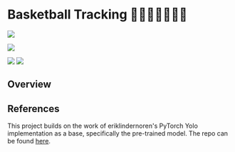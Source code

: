# Basketball Tracking 🏀⛹🏻‍♀️⛹🏿‍♂️

![](assets/bron.gif)

![](assets/davis.gif)

![](assets/forwards.gif) ![](assets/full.gif)

## Overview

## References

This project builds on the work of eriklindernoren's PyTorch Yolo implementation as a base, specifically the pre-trained model. The repo can be found [here](https://github.com/eriklindernoren/PyTorch-YOLOv3).
